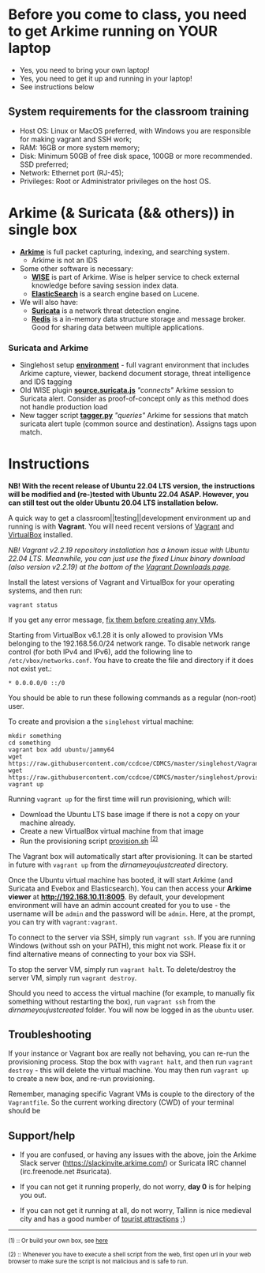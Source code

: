 # Before you come to class, you need to get Arkime running on YOUR laptop

* Yes, you need to bring your own laptop!
* Yes, you need to get it up and running in your laptop!
* See instructions below

## System requirements for the classroom training
* Host OS: Linux or MacOS preferred, with Windows you are responsible for making vagrant and SSH work;
* RAM: 16GB or more system memory;
* Disk: Minimum 50GB of free disk space, 100GB or more recommended. SSD preferred;
* Network: Ethernet port (RJ-45);
* Privileges: Root or Administrator privileges on the host OS.

# Arkime (& Suricata (&& others)) in single box

* **[Arkime](http://molo.ch/)** is full packet capturing, indexing, and searching system.
  * Arkime is not an IDS
* Some other software is necessary:
  * **[WISE](https://arkime.com/wise)** is part of Arkime. Wise is helper service to check external knowledge before saving session index data.
  * **[ElasticSearch](/commoni/elastic/)** is a search engine based on Lucene.
* We will also have:
  * **[Suricata](https://suricata-ids.org/)** is a network threat detection engine.
  * **[Redis](https://redis.io/)** is a in-memory data structure storage and message broker. Good for sharing data between multiple applications.

### Suricata and Arkime

* Singlehost setup **[environment](/Arkime/vagrant/singlehost)** - full vagrant environment that includes Arkime capture, viewer, backend document storage, threat intelligence and IDS tagging
* Old WISE plugin **[source.suricata.js](/Arkime/vagrant/singlehost/old/source.suricata.js)** *"connects"* Arkime session to Suricata alert. Consider as proof-of-concept only as this method does not handle production load
* New tagger script **[tagger.py](/Arkime/vagrant/singlehost/tagger.py)** *"queries"* Arkime for sessions that match suricata alert tuple (common source and destination). Assigns tags upon match.

# Instructions
**NB! With the recent release of Ubuntu 22.04 LTS version, the instructions will be modified and (re-)tested with Ubuntu 22.04 ASAP. However, you can still test out the older Ubuntu 20.04 LTS installation below.**

A quick way to get a classroom||testing||development environment up and running is with **Vagrant**. You will need recent versions of [Vagrant](https://www.vagrantup.com/) and [VirtualBox](https://www.virtualbox.org/) installed.

*NB! Vagrant v2.2.19 repository installation has a known issue with Ubuntu 22.04 LTS. Meanwhile, you can just use the fixed Linux binary download (also version v2.2.19) at the bottom of the [Vagrant Downloads page](https://www.vagrantup.com/downloads).*

Install the latest versions of Vagrant and VirtualBox for your operating systems, and then run:

    vagrant status

If you get any error message, [fix them before creating any VMs](https://www.vagrantup.com/docs/virtualbox/common-issues.html).

Starting from VirtualBox v6.1.28 it is only allowed to provision VMs belonging to the 192.168.56.0/24 network range. To disable network range control (for both IPv4 and IPv6), add the following line to `/etc/vbox/networks.conf`. You have to create the file and directory if it does not exist yet.:

    * 0.0.0.0/0 ::/0

You should be able to run these following commands as a regular (non-root) user.

To create and provision a the `singlehost` virtual machine:

    mkdir something
    cd something
    vagrant box add ubuntu/jammy64
    wget https://raw.githubusercontent.com/ccdcoe/CDMCS/master/singlehost/Vagrantfile
    wget https://raw.githubusercontent.com/ccdcoe/CDMCS/master/singlehost/provision.sh
    vagrant up

Running `vagrant up` for the first time will run provisioning, which will:
- Download the Ubuntu LTS base image if there is not a copy on your machine already.
- Create a new VirtualBox virtual machine from that image
- Run the provisioning script [provision.sh](https://raw.githubusercontent.com/ccdcoe/CDMCS/master/singlehost/provision.sh) <sup>[(2)](#readitbeforeyouexecuteit)</sup>

The Vagrant box will automatically start after provisioning. It can be started in future with `vagrant up` from the *dirnameyoujustcreated* directory.

Once the Ubuntu virtual machine has booted, it will start Arkime (and Suricata and Evebox and Elasticsearch). You can then access your **Arkime viewer** at **http://192.168.10.11:8005**. By default, your development environment will have an admin account created for you to use - the username will be `admin` and the password will be `admin`. Here, at the prompt, you can try with `vagrant:vagrant`.

To connect to the server via SSH, simply run `vagrant ssh`. If you are running Windows (without ssh on your PATH), this might not work. Please fix it or find alternative means of connecting to your box via SSH.

To stop the server VM, simply run `vagrant halt`.
To delete/destroy the server VM, simply run `vagrant destroy`.

Should you need to access the virtual machine (for example, to manually fix something without restarting the box), run `vagrant ssh` from the *dirnameyoujustcreated* folder. You will now be logged in as the `ubuntu` user.

## Troubleshooting
If your instance or Vagrant box are really not behaving, you can re-run the provisioning process. Stop the box with `vagrant halt`, and then run `vagrant destroy` - this will delete the virtual machine. You may then run `vagrant up` to create a new box, and re-run provisioning.

Remember, managing specific Vagrant VMs is couple to the directory of the `Vagrantfile`. So the current working directory (CWD) of your terminal should be 


## Support/help

* If you are confused, or having any issues with the above, join the Arkime Slack server (https://slackinvite.arkime.com/) or Suricata IRC channel (irc.freenode.net #suricata).

* If you can not get it running properly, do not worry, **day 0** is for helping you out.

* If you can not get it running at all, do not worry, Tallinn is nice medieval city and has a good number of [tourist attractions](https://www.visittallinn.ee/eng/visitor/see-do/sightseeing) ;)

----

<sup><a name="mybox">(1)</a> :: Or build your own box, see [here](https://www.vagrantup.com/docs/boxes/base.html) </sup>

<sup><a name="readitbeforeyouexecuteit">(2)</a> :: Whenever you have to execute a shell script from the web, first open url in your web browser to make sure the script is not malicious and is safe to run.</sup>
